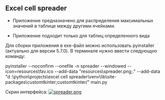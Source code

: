 <h2> Excel cell spreader</h2>

- Приложение предназначено для распределения максимальных значений в таблице между другими ячейками.


- Приложение подходит только для таблиц определенного вида



Для сборки приложения в exe-файл можно использовать pyinstaller (актуально для версии 5.7.0).
В терминале нужно ввести следующую команду:

pyinstaller --noconfirm --onefile -n spreader --windowed --icon=resources\fav.ico --add-data "resources\spreader.png;." --add-data "d
:\python\projects\excel cell spreader\venv\lib\site-packages\customtkinter;customtkinter/" main.py 

Скрин интерфейса:
[![spreader.png](https://i.postimg.cc/QxkR1c47/spreader.png)](https://postimg.cc/dL3HKZKQ)